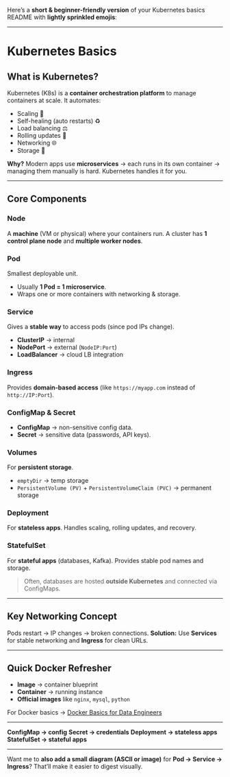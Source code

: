 Here’s a **short & beginner-friendly version** of your Kubernetes basics README with **lightly sprinkled emojis**:

---

# Kubernetes Basics

## What is Kubernetes?

Kubernetes (K8s) is a **container orchestration platform** to manage containers at scale.
It automates:

* Scaling 🔄
* Self-healing (auto restarts) ♻️
* Load balancing ⚖️
* Rolling updates 🚀
* Networking 🌐
* Storage 💾

**Why?**
Modern apps use **microservices** → each runs in its own container → managing them manually is hard. Kubernetes handles it for you.

---

## Core Components

### Node

A **machine** (VM or physical) where your containers run.
A cluster has **1 control plane node** and **multiple worker nodes**.

### Pod

Smallest deployable unit.

* Usually **1 Pod = 1 microservice**.
* Wraps one or more containers with networking & storage.

### Service

Gives a **stable way** to access pods (since pod IPs change).

* **ClusterIP** → internal
* **NodePort** → external (`NodeIP:Port`)
* **LoadBalancer** → cloud LB integration

### Ingress

Provides **domain-based access** (like `https://myapp.com` instead of `http://IP:Port`).

### ConfigMap & Secret

* **ConfigMap** → non-sensitive config data.
* **Secret** → sensitive data (passwords, API keys).

### Volumes

For **persistent storage**.

* `emptyDir` → temp storage
* `PersistentVolume (PV)` + `PersistentVolumeClaim (PVC)` → permanent storage

### Deployment

For **stateless apps**. Handles scaling, rolling updates, and recovery.

### StatefulSet

For **stateful apps** (databases, Kafka). Provides stable pod names and storage.

> Often, databases are hosted **outside Kubernetes** and connected via ConfigMaps.

---

## Key Networking Concept

Pods restart → IP changes → broken connections.
**Solution:** Use **Services** for stable networking and **Ingress** for clean URLs.

---

## Quick Docker Refresher

* **Image** → container blueprint
* **Container** → running instance
* **Official images** like `nginx`, `mysql`, `python`

For Docker basics → [Docker Basics for Data Engineers](https://github.com/mohhddhassan/Docker-Basics-for-Data-Engineers)

---

**ConfigMap → config**
**Secret → credentials**
**Deployment → stateless apps**
**StatefulSet → stateful apps**

---

Want me to **also add a small diagram (ASCII or image)** for **Pod → Service → Ingress**?
That’ll make it easier to digest visually.
